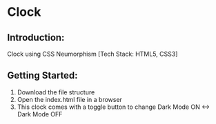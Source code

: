# Clock

## Introduction:
Clock using CSS Neumorphism [Tech Stack: HTML5, CSS3]

## Getting Started:
1. Download the file structure
2. Open the index.html file in a browser
3. This clock comes with a toggle button to change Dark Mode ON <-> Dark Mode OFF 
